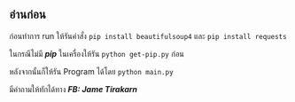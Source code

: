 ## อ่านก่อน

ก่อนทำการ run ให้รันคำสั่ง
```pip install beautifulsoup4``` และ ```pip install requests```

ในกรณีไม่มี ***pip*** ในเครื่องให้รัน ```python get-pip.py``` ก่อน

หลังจากนั้นก็ให้รัน Program ได้โดย ```python main.py```

มีคำถามให้ทักได้ทาง ***FB: Jame Tirakarn***